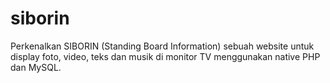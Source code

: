 # siborin
Perkenalkan SIBORIN (Standing Board Information) sebuah website untuk display foto, video, teks dan musik di monitor TV menggunakan native PHP dan MySQL.

